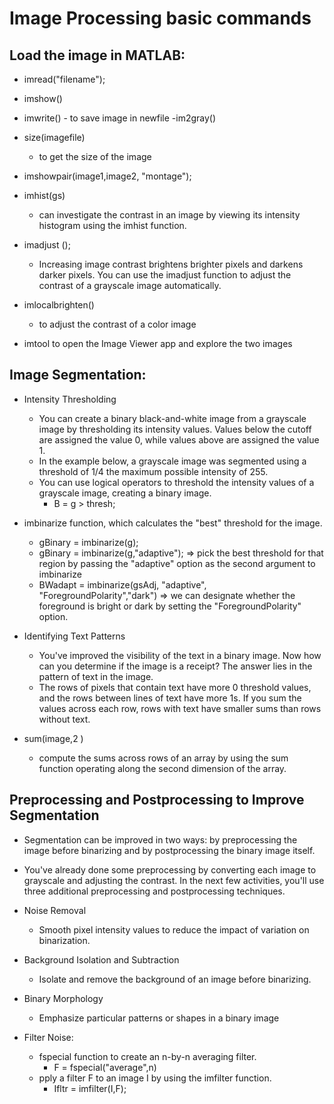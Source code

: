 # Image Processing basic commands

## Load the image in MATLAB:
- imread("filename");
  
- imshow()
- imwrite() - to save image in newfile
-im2gray()
- size(imagefile)
  - to get the size of the image
- imshowpair(image1,image2, "montage");
- imhist(gs)
  - can investigate the contrast in an image by viewing its intensity histogram using the imhist function.
- imadjust ();
  - Increasing image contrast brightens brighter pixels and darkens darker pixels. You can use the imadjust function to adjust the contrast of a grayscale image automatically.
- imlocalbrighten()
  -  to adjust the contrast of a color image

- imtool to open the Image Viewer app and explore the two images 


## Image Segmentation: 
- Intensity Thresholding
  - You can create a binary black-and-white image from a grayscale image by thresholding its intensity values. Values below the cutoff are assigned the value 0, while values above are assigned the value 1.
  - In the example below, a grayscale image was segmented using a threshold of 1/4 the maximum possible intensity of 255.
  - You can use logical operators to threshold the intensity values of a grayscale image, creating a binary image.
    - B = g > thresh;
- imbinarize function, which calculates the "best" threshold for the image.
  - gBinary = imbinarize(g);
  - gBinary = imbinarize(g,"adaptive"); =>  pick the best threshold for that region by passing the "adaptive" option as the second argument to imbinarize
  - BWadapt = imbinarize(gsAdj, "adaptive", "ForegroundPolarity","dark") => we can designate whether the foreground is bright or dark by setting the "ForegroundPolarity" option.

- Identifying Text Patterns
  - You've improved the visibility of the text in a binary image. Now how can you determine if the image is a receipt? The answer lies in the pattern of text in the image.
  - The rows of pixels that contain text have more 0 threshold values, and the rows between lines of text have more 1s. If you sum the values across each row, rows with text have smaller sums than rows without text.

- sum(image,2 )
  - compute the sums across rows of an array by using the sum function operating along the second dimension of the array.





## Preprocessing and Postprocessing to Improve Segmentation
- Segmentation can be improved in two ways: by preprocessing the image before binarizing and by postprocessing the binary image itself.
- You've already done some preprocessing by converting each image to grayscale and adjusting the contrast. In the next few activities, you'll use three additional preprocessing and postprocessing techniques.
- Noise Removal
  - Smooth pixel intensity values to reduce the impact of variation on binarization.
- Background Isolation and Subtraction
  - Isolate and remove the background of an image before binarizing.
- Binary Morphology
  - Emphasize particular patterns or shapes in a binary image


- Filter Noise:
  - fspecial function to create an n-by-n averaging filter.
    - F = fspecial("average",n)
  - pply a filter F to an image I by using the imfilter function.
    - Ifltr = imfilter(I,F);
